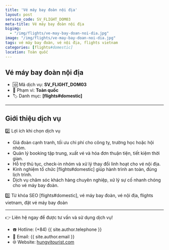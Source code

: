 ```yaml
---
title: 'Vé máy bay đoàn nội địa'
layout: post
service_code: SV_FLIGHT_DOM03
meta-title: Vé máy bay đoàn nội địa
bigimg:
  - "/img/flights/ve-may-bay-doan-noi-dia.jpg"
image: "/img/flights/ve-may-bay-doan-noi-dia.jpg"
tags: vé máy bay đoàn, vé nội địa, flights vietnam
categories: [flights#domestic]
location: Toàn quốc
---
```


## Vé máy bay đoàn nội địa

- 🆔 Mã dịch vụ: **SV_FLIGHT_DOM03**
- 📍 Phạm vi: **Toàn quốc**
- 🏷️ Danh mục: **[flights#domestic]**

---

## Giới thiệu dịch vụ

2️⃣ Lợi ích khi chọn dịch vụ
- Giá đoàn cạnh tranh, tối ưu chi phí cho công ty, trường học hoặc hội nhóm.  
- Quản lý booking tập trung, xuất vé và hóa đơn thuận tiện, tiết kiệm thời gian.  
- Hỗ trợ thủ tục, check-in nhóm và xử lý thay đổi linh hoạt cho vé nội địa.  
- Kinh nghiệm tổ chức [flights#domestic] giúp hành trình an toàn, đúng lịch trình.  
- Dịch vụ chăm sóc khách hàng chuyên nghiệp, xử lý sự cố nhanh chóng cho vé máy bay đoàn.

3️⃣ Từ khóa SEO
[flights#domestic], vé máy bay đoàn, vé nội địa, flights vietnam, đặt vé máy bay đoàn

---

👉 Liên hệ ngay để được tư vấn và sử dụng dịch vụ!

- ☎️ Hotline: (+84) {{ site.author.telephone }}
- 📧 Email: {{ site.author.email }}
- 🌐 Website: [hungvitourist.com](https://hungvitourist.com)

